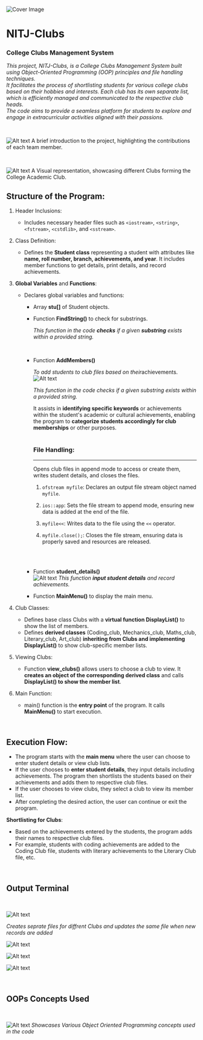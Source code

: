 ![Cover Image](Pictures/cover_page.jpg)

# NITJ-Clubs
### College Clubs Management System

*This project, NITJ-Clubs, is a College Clubs Management System built using Object-Oriented Programming (OOP) principles and file handling techniques.   
It facilitates the process of shortlisting students for various college clubs based on their hobbies and interests.  Each club has its own separate list, which is efficiently managed and communicated to the respective club heads.   
The code aims to provide a seamless platform for students to explore and engage in extracurricular activities aligned with their passions.*

<br>

![Alt text](Pictures/intro.jpg)
A brief introduction to the project, highlighting the contributions of each team member.

<br>

![Alt text](Pictures/academic_club.jpg)
A Visual representation, showcasing different Clubs forming the College Academic Club.

## Structure of the Program:

1. Header Inclusions:
    - Includes necessary header files such as `<iostream>`, `<string>`, `<fstream>`, `<cstdlib>`, and `<sstream>`.


2. Class Definition:
    - Defines the **Student class** representing a student with attributes like **name, roll number, branch, achievements, and year**. It includes member functions to get details, print details, and record achievements.

3. **Global Variables** and **Functions**:
    - Declares global variables and functions:
        - Array **stu[]** of Student objects.
        - Function **FindString()** to check for substrings.  

            *This function in the code **checks** if a given **substring** exists within a provided string.* 
               
        <br>

        - Function **AddMembers()**   

            *To add students to club files based on their*achievements.  
             ![Alt text](Pictures/add_member_fn.png)


            *This function in the code checks if a given substring exists within a provided string.*  

            It assists in **identifying specific keywords** or achievements within the student's academic or cultural achievements, enabling the program to **categorize students accordingly for club memberships** or other purposes.  
            <br>
             ### **File Handling:**
             <HR>
            Opens club files in append mode to access or create them, writes student details, and closes the files. 

            <br>

            1. `ofstream myfile`: Declares an output file stream object named `myfile`.     

            2. `ios::app`: Sets the file stream to append mode, ensuring new data is added at the end of the file.              
            3. `myfile<<`: Writes data to the file using the `<<` operator.  
            4. `myfile.close();`: Closes the file stream, ensuring data is properly saved and resources are released.
            <br>
            <br>

        - Function **student_details()**   
           ![Alt text](Pictures/studen_details.png)
           *This function **input student details** and record achievements.*
        - Function **MainMenu()** to display the main menu.

4. Club Classes:
    - Defines base class Clubs with a **virtual function DisplayList()** to show the list of members.
    - Defines **derived classes** (Coding_club, Mechanics_club, Maths_club, Literary_club, Art_club) **inheriting from Clubs and implementing DisplayList()** to show club-specific member lists.

5. Viewing Clubs:
    - Function **view_clubs()** allows users to choose a club to view. It **creates an object of the corresponding derived class** and calls **DisplayList() to show the member list**.

6. Main Function:
    - main() function is the **entry point** of the program. It calls **MainMenu()** to start execution.

<br>

## Execution Flow:  
- The program starts with the **main menu** where the user can choose to enter student details or view club lists.  
- If the user chooses to **enter student details**, they input details including achievements. The program then shortlists the students based on their achievements and adds them to respective club files.  
- If the user chooses to view clubs, they select a club to view its member list.  
- After completing the desired action, the user can continue or exit the program.

**Shortlisting for Clubs**:  
- Based on the achievements entered by the students, the program adds their names to respective club files.  
- For example, students with coding achievements are added to the Coding Club file, students with literary achievements to the Literary Club file, etc.

<br>

## Output Terminal
<br>

![Alt text](Pictures/output1.png)

*Creates seprate files for diffrent Clubs and updates the same file when new records are added*  

![Alt text](Pictures/all_files.jpg)

![Alt text](Pictures/Coding_club_file.jpg)
<br>

![Alt text](Pictures/Literary_club_file.jpg)

<br>

## OOPs Concepts Used
<br>

![Alt text](Pictures/oops_concepts.jpg)
*Showcases Various Object Oriented Programming concepts used in the code*